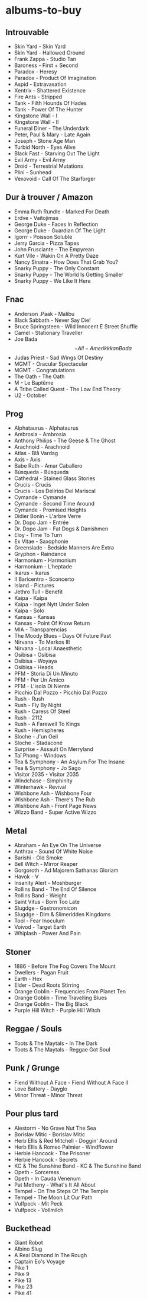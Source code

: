 # albums-to-buy
## Introuvable
* Skin Yard - Skin Yard
* Skin Yard - Hallowed Ground
* Frank Zappa - Studio Tan
* Baroness - First + Second
* Paradox - Heresy
* Paradox - Product Of Imagination
* Aspid - Extravasation
* Xentrix - Shattered Existence
* Fire Ants - Stripped
* Tank - Filth Hounds Of Hades
* Tank - Power Of The Hunter
* Kingstone Wall - I
* Kingstone Wall - II
* Funeral Diner - The Underdark
* Peter, Paul & Mary - Late Again
* Joseph - Stone Age Man
* Turbid North - Eyes Alive
* Black Fast - Starving Out The Light
* Evil Army - Evil Army
* Droid - Terrestrial Mutations
* Plini - Sunhead
* Vexovoid - Call Of The Starforger

## Dur à trouver / Amazon
* Emma Ruth Rundle - Marked For Death
* Erdve - Vaitojimas
* George Duke - Faces In Reflection
* George Duke - Guardian Of The Light
* Igorrr - Poisson Soluble
* Jerry Garcia - Pizza Tapes
* John Frusciante - The Empyrean
* Kurt Vile - Wakin On A Pretty Daze
* Nancy Sinatra - How Does That Grab You?
* Snarky Puppy - The Only Constant
* Snarky Puppy - The World Is Getting Smaller
* Snarky Puppy - We Like It Here

## Fnac
* Anderson .Paak - Malibu
* Black Sabbath - Never Say Die!
* Bruce Springsteen - Wild Innocent E Street Shuffle
* Camel - Stationary Traveller
* Joe Bada$$ - All-Amerikkkan Bada$$
* Judas Priest - Sad Wings Of Destiny
* MGMT - Oracular Spectacular
* MGMT - Congratulations
* The Oath - The Oath
* M - Le Baptême
* A Tribe Called Quest - The Low End Theory
* U2 - October

## Prog
* Alphataurus - Alphataurus
* Ambrosia - Ambrosia
* Anthony Philips - The Geese & The Ghost
* Arachnoid - Arachnoid
* Atlas - Blå Vardag
* Axis - Axis
* Babe Ruth - Amar Caballero
* Búsqueda - Búsqueda
* Cathedral - Stained Glass Stories
* Crucis - Crucis
* Crucis - Los Delirios Del Mariscal
* Cymande - Cymande
* Cymande - Second Time Around
* Cymande - Promised Heights
* Didier Bonin - L'arbre Verre
* Dr. Dopo Jam - Entrée
* Dr. Dopo Jam - Fat Dogs & Danishmen
* Eloy - Time To Turn
* Ex Vitae - Saxophonie
* Greenslade - Bedside Manners Are Extra
* Gryphon - Raindance
* Harmonium - Harmonium
* Harmonium - L'heptade
* Ikarus - Ikarus
* Il Baricentro - Sconcerto
* Island - Pictures
* Jethro Tull - Benefit
* Kaipa - Kaipa
* Kaipa - Inget Nytt Under Solen
* Kaipa - Solo
* Kansas - Kansas
* Kansas - Point Of Know Return
* MIA - Transparencias
* The Moody Blues - Days Of Future Past
* Nirvana - To Markos III
* Nirvana - Local Anaesthetic
* Osibisa - Osibisa
* Osibisa - Woyaya
* Osibisa - Heads
* PFM - Storia Di Un Minuto
* PFM - Per Un Amico
* PFM - L'isola Di Niente
* Picchio Dal Pozzo - Picchio Dal Pozzo
* Rush - Rush
* Rush - Fly By Night
* Rush - Caress Of Steel
* Rush - 2112
* Rush - A Farewell To Kings
* Rush - Hemispheres
* Sloche - J'un Oeil
* Sloche - Stadaconé
* Surprise - Assault On Merryland
* Taï Phong - Windows
* Tea & Symphony - An Asylum For The Insane
* Tea & Symphony - Jo Sago
* Visitor 2035 - Visitor 2035
* Windchase - Simphinity
* Winterhawk - Revival
* Wishbone Ash - Wishbone Four
* Wishbone Ash - There's The Rub
* Wishbone Ash - Front Page News
* Wizzo Band - Super Active Wizzo

## Metal
* Abraham - An Eye On The Universe
* Anthrax - Sound Of White Noise
* Barishi - Old Smoke
* Bell Witch - Mirror Reaper
* Gorgoroth - Ad Majorem Sathanas Gloriam
* Havok - V
* Insanity Alert - Moshburger
* Rollins Band - The End Of Silence
* Rollins Band - Weight
* Saint Vitus - Born Too Late
* Slugdge - Gastronomicon
* Slugdge - Dim & Slimeridden Kingdoms
* Tool - Fear Inoculum
* Voivod - Target Earth
* Whiplash - Power And Pain

## Stoner
* 1886 - Before The Fog Covers The Mount
* Dwellers - Pagan Fruit
* Earth - Hex
* Elder - Dead Roots Stirring
* Orange Goblin - Frequencies From Planet Ten
* Orange Goblin - Time Travelling Blues
* Orange Goblin - The Big Black
* Purple Hill Witch - Purple Hill Witch

## Reggae / Souls
* Toots & The Maytals - In The Dark
* Toots & The Maytals - Reggae Got Soul

## Punk / Grunge
* Fiend Without A Face - Fiend Without A Face II
* Love Battery - Dayglo
* Minor Threat - Minor Threat

## Pour plus tard
* Alestorm - No Grave Nut The Sea
* Borislav Mitic - Borislav Mitic
* Herb Ellis & Red Mitchell - Doggin' Around
* Herb Ellis & Romeo Palmier - Windflower
* Herbie Hancock - The Prisoner
* Herbie Hancock - Secrets
* KC & The Sunshine Band - KC & The Sunshine Band
* Opeth - Sorceress
* Opeth - In Cauda Venenum
* Pat Metheny - What's It All About
* Tempel - On The Steps Of The Temple
* Tempel - The Moon Lit Our Path
* Vulfpeck - Mit Peck
* Vulfpeck - Vollmilch

## Buckethead
* Giant Robot
* Albino Slug
* A Real Diamond In The Rough
* Captain Eo's Voyage
* Pike 1
* Pike 9
* Pike 13
* Pike 23
* Pike 41